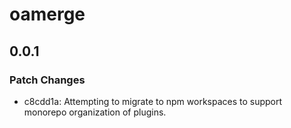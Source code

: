 # oamerge

## 0.0.1

### Patch Changes

- c8cdd1a: Attempting to migrate to npm workspaces to support monorepo organization of plugins.
